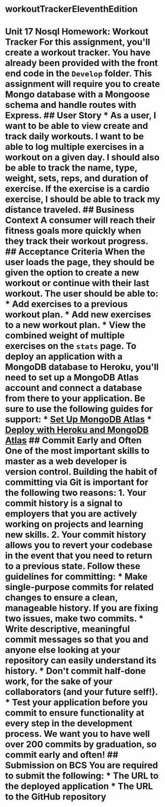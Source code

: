 # workoutTrackerEleventhEdition
# Unit 17 Nosql Homework: Workout Tracker  For this assignment, you'll create a workout tracker. You have already been provided with the front end code in the `Develop` folder. This assignment will require you to create Mongo database with a Mongoose schema and handle routes with Express.  ## User Story  * As a user, I want to be able to view create and track daily workouts. I want to be able to log multiple exercises in a workout on a given day. I should also be able to track the name, type, weight, sets, reps, and duration of exercise. If the exercise is a cardio exercise, I should be able to track my distance traveled.  ## Business Context  A consumer will reach their fitness goals more quickly when they track their workout progress.  ## Acceptance Criteria  When the user loads the page, they should be given the option to create a new workout or continue with their last workout.  The user should be able to:    * Add exercises to a previous workout plan.    * Add new exercises to a new workout plan.    * View the combined weight of multiple exercises on the `stats` page.  To deploy an application with a MongoDB database to Heroku, you'll need to set up a MongoDB Atlas account and connect a database from there to your application. Be sure to use the following guides for support:    * [Set Up MongoDB Atlas](../04-Supplemental/MongoAtlas-Setup.md)    * [Deploy with Heroku and MongoDB Atlas](../04-Supplemental/MongoAtlas-Deploy.md)  ## Commit Early and Often  One of the most important skills to master as a web developer is version control. Building the habit of committing via Git is important for the following two reasons:  1. Your commit history is a signal to employers that you are actively working on projects and learning new skills.  2. Your commit history allows you to revert your codebase in the event that you need to return to a previous state.  Follow these guidelines for committing:  * Make single-purpose commits for related changes to ensure a clean, manageable history. If you are fixing two issues, make two commits.  * Write descriptive, meaningful commit messages so that you and anyone else looking at your repository can easily understand its history.  * Don't commit half-done work, for the sake of your collaborators (and your future self!).  * Test your application before you commit to ensure functionality at every step in the development process.  We want you to have well over 200 commits by graduation, so commit early and often!  ## Submission on BCS  You are required to submit the following:  * The URL to the deployed application  * The URL to the GitHub repository
